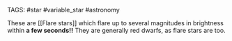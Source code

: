 TAGS: #star #variable_star #astronomy 

These are [[Flare stars]] which flare up to several magnitudes in brightness within **a few seconds!!** They are generally red dwarfs, as flare stars are too. 